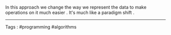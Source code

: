 In this approach we change the way we represent the data to make operations on it much easier . It's much like a paradigm shift . 
___

Tags : #programming #algorithms 